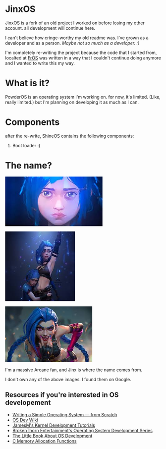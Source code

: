 # JinxOS
JinxOS is a fork of an old project I worked on before losing my other account. all development will continue here.

I can't believe how cringe-worthy my old readme was. I've grown as a developer and as a person. *Maybe not so much as a developer. :)*

I'm completely re-writing the project because the code that I started from, localted at [FrOS](https://github.com/FRosner/FrOS/) was written in a way that I couldn't continue doing anymore and I wanted to write this my way.

# What is it?
PowderOS is an operating system I'm working on. for now, it's limited. (Like, really limited.) but I'm planning on developing it as much as I can.

# Components
after the re-write, ShineOS contains the following components:

1. Boot loader :)

# The name?

![Jinx/Powder](./logo.jpeg)

![Jinx/Powder](./logo1.jpeg)

![Jinx/Powder](./logo2.jpeg)

I'm a massive Arcane fan, and Jinx is where the name comes from.

I don't own any of the above images. I found them on Google.

## Resources if you're interested in OS developement

- [Writing a Simple Operating System — from Scratch](https://www.cs.bham.ac.uk/~exr/lectures/opsys/10_11/lectures/os-dev.pdf)
- [OS Dev Wiki](https://wiki.osdev.org/Meaty_Skeleton)
- [JamesM's Kernel Development Tutorials](https://web.archive.org/web/20160412174753/http://www.jamesmolloy.co.uk/tutorial_html/index.html)
- [BrokenThorn Entertainment's Operating System Development Series](http://www.brokenthorn.com/Resources/OSDevIndex.html)
- [The Little Book About OS Development](https://littleosbook.github.io/)
- [C Memory Allocation Functions](http://www.sunshine2k.de/articles/coding/cmemalloc/cmemory.html)
